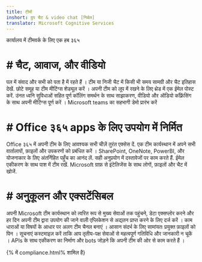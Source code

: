 ```yaml
---
title: टीमों
inshort: ग्रुप चैट & video chat [निर्बल]
translator: Microsoft Cognitive Services
---
```



कार्यालय में टीमवर्क के लिए एक हब ३६५ 

# # चैट, आवाज, और वीडियो
पल में संवाद और सभी को पता है में रहते हैं । टीम या निजी चैट में किसी भी समय सामग्री और चैट इतिहास देखें. छोटे समूह या टीम मीटिंग्स शेड्यूल करें । अपनी टीम को लूप में रखने के लिए थ्रेड में एक ईमेल पोस्ट करें. उंनत ध्वनि सुविधाओं सहित पूर्ण कॉलिंग समर्थन के साथ साझाकरण, वीडियो और ऑडियो कॉंफ़्रेंसिंग के साथ अपनी मीटिंग्स पूर्ण करें । 
Microsoft teams का सहभागी डेमो प्रारंभ करें 

# # Office ३६५ apps के लिए उपयोग में निर्मित
Office ३६५ में अपनी टीम के लिए आवश्यक सभी चीज़ें तुरंत एक्सेस दें. एक टीम कार्यस्थान में अपने सभी वार्तालापों, फ़ाइलों और उपकरणों को प्रबंधित करें । SharePoint, OneNote, PowerBI, और योजनाकार के लिए अंतर्निहित पहुँच का आनंद लें. सही अनुप्रयोग में दस्तावेजों पर काम करते हैं. ईमेल एकीकरण के साथ पाश में टीम रखें. Microsoft ग्राफ़ से इंटेलिजेंस के साथ लोगों, फ़ाइलों और चैट में खोजें. 

# # अनुकूलन और एक्सटेंसिबल
अपनी Microsoft टीम कार्यस्थान को त्वरित रूप से मुख्य सेवाओं तक पहुंचने, डेटा एक्सप्लोर करने और हर दिन अपनी टीम द्वारा उपयोग की जाने वाली एप्लिकेशन से अद्यतन प्राप्त करने के लिए दर्ज करें । काम धाराओं या विषयों के आधार पर अलग टीम चैनल बनाएं । आसान संदर्भ के लिए सामांयतः प्रयुक्त फ़ाइलों को पिन । सूचनाएं कस्टमाइज़ करें ताकि आप तृतीय-पक्ष सेवाओं से महत्वपूर्ण गतिविधि और जानकारी न चूकें । APIs के साथ एकीकरण का निर्माण और bots जोड़ने कि अपनी टीम की ओर से काम करते हैं । 




{% में compliance.html% शामिल है}

